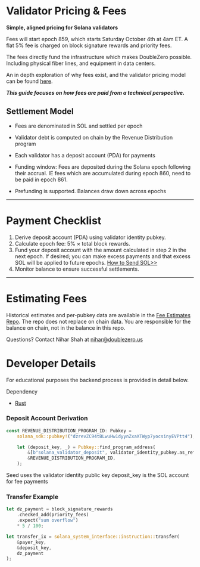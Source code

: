 # Validator Pricing & Fees

**Simple, aligned pricing for Solana validators**

Fees will start epoch 859, which starts Saturday October 4th at 4am ET. A flat 5% fee is charged on block signature rewards and priority fees.

The fees directly fund the infrastructure which makes DoubleZero possible. Including physical fiber lines, and equipment in data centers.

An in depth exploration of why fees exist, and the validator pricing model can be found [here](https://doublezero.xyz/fees).

***This guide focuses on how fees are paid from a technical perspective.***

## **Settlement Model**

- Fees are denominated in SOL and settled per epoch
- Validator debt is computed on chain by the Revenue Distribution program
- Each validator has a deposit account (PDA) for payments
- Funding window: Fees are deposited during the Solana epoch following their accrual. IE fees which are accumulated during epoch 860, need to be paid in epoch 861.

- Prefunding is supported. Balances draw down across epochs

---

# **Payment Checklist**

1. Derive deposit account (PDA) using validator identity pubkey.
2. Calculate epoch fee: 5% × total block rewards.
3. Fund your deposit account with the amount calculated in step 2 in the next epoch. If desired; you can make excess payments and that excess SOL will be applied to future epochs. [How to Send SOL>>](https://solana.com/learn/sending-and-receiving-sol)
4. Monitor balance to ensure successful settlements.

---

# **Estimating Fees**

Historical estimates and per-pubkey data are available in the [Fee Estimates Repo](http://github.com/doublezerofoundation/fees). The repo does not replace on chain data. You are responsible for the balance on chain, not in the balance in this repo.

Questions? Contact Nihar Shah at nihar@doublezero.us

# Developer Details

For educational purposes the backend process is provided in detail below. 

Dependency
- [Rust](https://www.rust-lang.org/tools/install)


### Deposit Account Derivation


```rust
const REVENUE_DISTRIBUTION_PROGRAM_ID: Pubkey =
    solana_sdk::pubkey!("dzrevZC94tBLwuHw1dyynZxaXTWyp7yocsinyEVPtt4");

    let (deposit_key, _) = Pubkey::find_program_address(
        &[b"solana_validator_deposit", validator_identity_pubkey.as_ref()],
        &REVENUE_DISTRIBUTION_PROGRAM_ID,
    );
```

Seed uses the validator identity public key
deposit_key is the SOL account for fee payments

### Transfer Example

```rust
let dz_payment = block_signature_rewards
    .checked_add(priority_fees)
    .expect("sum overflow")
    * 5 / 100;

let transfer_ix = solana_system_interface::instruction::transfer(
    &payer_key, 
    &deposit_key, 
    dz_payment
);
```
